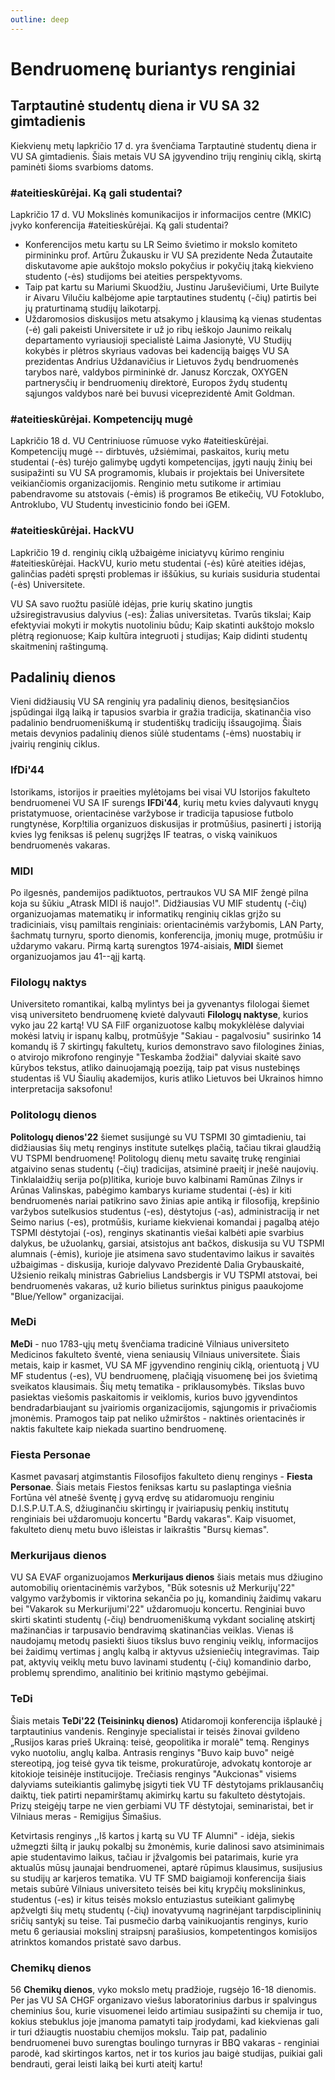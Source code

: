 ```yaml
---
outline: deep
---
```


# Bendruomenę buriantys renginiai

## Tarptautinė studentų diena ir VU SA 32 gimtadienis

Kiekvienų metų lapkričio 17 d. yra švenčiama Tarptautinė studentų diena
ir VU SA gimtadienis. Šiais metais VU SA įgyvendino trijų renginių
ciklą, skirtą paminėti šioms svarbioms datoms.

### #ateitieskūrėjai. Ką gali studentai?

Lapkričio 17 d. VU Mokslinės komunikacijos ir informacijos centre (MKIC)
įvyko konferencija #ateitieskūrėjai. Ką gali studentai?

- Konferencijos metu kartu su LR Seimo švietimo ir mokslo komiteto
  pirmininku prof. Artūru Žukausku ir VU SA prezidente Neda Žutautaite
  diskutavome apie aukštojo mokslo pokyčius ir pokyčių įtaką kiekvieno
  studento (-ės) studijoms bei ateities perspektyvoms.
- Taip pat kartu su Mariumi Skuodžiu, Justinu Jaruševičiumi, Urte
  Builyte ir Aivaru Vilučiu kalbėjome apie tarptautines studentų
  (-čių) patirtis bei jų praturtinamą studijų laikotarpį.
- Uždaromosios diskusijos metu atsakymo į klausimą ką vienas studentas
  (-ė) gali pakeisti Universitete ir už jo ribų ieškojo Jaunimo
  reikalų departamento vyriausioji specialistė Laima Jasionytė, VU
  Studijų kokybės ir plėtros skyriaus vadovas bei kadenciją baigęs VU
  SA prezidentas Andrius Uždanavičius ir Lietuvos žydų bendruomenės
  tarybos narė, valdybos pirmininkė dr. Janusz Korczak, OXYGEN
  partnerysčių ir bendruomenių direktorė, Europos žydų studentų
  sąjungos valdybos narė bei buvusi viceprezidentė Amit Goldman.

### #ateitieskūrėjai. Kompetencijų mugė

Lapkričio 18 d. VU Centriniuose rūmuose vyko #ateitieskūrėjai.
Kompetencijų mugė -- dirbtuvės, užsiėmimai, paskaitos, kurių metu
studentai (-ės) turėjo galimybę ugdyti kompetencijas, įgyti naujų žinių
bei susipažinti su VU SA programomis, klubais ir projektais bei
Universitete veikiančiomis organizacijomis. Renginio metu sutikome ir
artimiau pabendravome su atstovais (-ėmis) iš programos Be etikečių, VU
Fotoklubo, Antroklubo, VU Studentų investicinio fondo bei iGEM.

### #ateitieskūrėjai. HackVU

Lapkričio 19 d. renginių ciklą užbaigėme iniciatyvų kūrimo renginiu
#ateitieskūrėjai. HackVU, kurio metu studentai (-ės) kūrė ateities
idėjas, galinčias padėti spręsti problemas ir iššūkius, su kuriais
susiduria studentai (-ės) Universitete.

VU SA savo ruožtu pasiūlė idėjas, prie kurių skatino jungtis
užsiregistravusius dalyvius (-es): Žalias universitetas. Tvarūs tikslai;
Kaip efektyviai mokyti ir mokytis nuotoliniu būdu; Kaip skatinti
aukštojo mokslo plėtrą regionuose; Kaip kultūra integruoti į studijas;
Kaip didinti studentų skaitmeninį raštingumą.

## Padalinių dienos

Vieni didžiausių VU SA renginių yra padalinių dienos, besitęsiančios
įspūdingai ilgą laiką ir tapusios svarbia ir gražia tradicija,
skatinančia viso padalinio bendruomeniškumą ir studentiškų tradicijų
išsaugojimą. Šiais metais devynios padalinių dienos siūlė studentams
(-ėms) nuostabių ir įvairių renginių ciklus.

### IfDi'44

Istorikams, istorijos ir praeities mylėtojams bei visai VU Istorijos
fakulteto bendruomenei VU SA IF surengs **IFDi'44**, kurių metu kvies
dalyvauti knygų pristatymuose, orientacinėse varžybose ir tradicija
tapusiose futbolo rungtynėse, Korp!tilia organizuos diskusijas ir
protmūšius, pasinerti į istoriją kvies lyg feniksas iš pelenų sugrįžęs
IF teatras, o viską vainikuos bendruomenės vakaras.

### MIDI

Po ilgesnės, pandemijos padiktuotos, pertraukos VU SA MIF žengė pilna
koja su šūkiu „Atrask MIDI iš naujo!". Didžiausias VU MIF studentų
(-čių) organizuojamas matematikų ir informatikų renginių ciklas grįžo su
tradiciniais, visų pamiltais renginiais: orientacinėmis varžybomis, LAN
Party, šachmatų turnyru, sporto dienomis, konferencija, įmonių muge,
protmūšiu ir uždarymo vakaru. Pirmą kartą surengtos 1974-aisiais,
**MIDI** šiemet organizuojamos jau 41--ąjį kartą.

### Filologų naktys

Universiteto romantikai, kalbą mylintys bei ja gyvenantys filologai
šiemet visą universiteto bendruomenę kvietė dalyvauti **Filologų naktyse**,
kurios vyko jau 22 kartą! VU SA FilF organizuotose kalbų
mokyklėlėse dalyviai mokėsi latvių ir ispanų kalbų, protmūšyje "Sakiau -
pagalvosiu" susirinko 14 komandų iš 7 skirtingų fakultetų, kurios
demonstravo savo filologines žinias, o atvirojo mikrofono renginyje
"Teskamba žodžiai" dalyviai skaitė savo kūrybos tekstus, atliko
dainuojamąją poeziją, taip pat visus nustebinęs studentas iš VU Šiaulių
akademijos, kuris atliko Lietuvos bei Ukrainos himno interpretacija
saksofonu!

### Politologų dienos

**Politologų dienos\'22** šiemet susijungė su VU TSPMI 30 gimtadieniu,
tai didžiausias šių metų renginys institute sutelkęs plačią, tačiau
tikrai glaudžią VU TSPMI bendruomenę! Politologų dienų metu savaitę
trukę renginiai atgaivino senas studentų (-čių) tradicijas, atsiminė
praeitį ir įnešė naujovių. Tinklalaidžių serija po(p)litika, kurioje
buvo kalbinami Ramūnas Zilnys ir Arūnas Valinskas, pabėgimo kambarys
kuriame studentai (-ės) ir kiti bendruomenės nariai patikrino savo
žinias apie antiką ir filosofiją, krepšinio varžybos sutelkusios
studentus (-es), dėstytojus (-as), administraciją ir net Seimo narius
(-es), protmūšis, kuriame kiekvienai komandai į pagalbą atėjo TSPMI
dėstytojai (-os), renginys skatinantis viešai kalbėti apie svarbius
dalykus, be užuolankų, garsiai, atsistojus ant bačkos, diskusija su VU
TSPMI alumnais (-ėmis), kurioje jie atsimena savo studentavimo laikus ir
savaitės užbaigimas - diskusija, kurioje dalyvavo Prezidentė Dalia
Grybauskaitė, Užsienio reikalų ministras Gabrielius Landsbergis ir VU
TSPMI atstovai, bei bendruomenės vakaras, už kurio bilietus surinktus
pinigus paaukojome \"Blue/Yellow\" organizacijai.

### MeDi

**MeDi** - nuo 1783-ųjų metų švenčiama tradicinė Vilniaus universiteto
Medicinos fakulteto šventė, viena seniausių Vilniaus universitete. Šiais
metais, kaip ir kasmet, VU SA MF įgyvendino renginių ciklą, orientuotą į
VU MF studentus (-es), VU bendruomenę, plačiąją visuomenę bei jos
švietimą sveikatos klausimais. Šių metų tematika - priklausomybės.
Tikslas buvo pasiektas viešomis paskaitomis ir veiklomis, kurios buvo
įgyvendintos bendradarbiaujant su įvairiomis organizacijomis, sąjungomis
ir privačiomis įmonėmis. Pramogos taip pat neliko užmirštos - naktinės
orientacinės ir naktis fakultete kaip niekada suartino bendruomenę.

### Fiesta Personae

Kasmet pavasarį atgimstantis Filosofijos fakulteto dienų renginys -
**Fiesta Personae**. Šiais metais Fiestos feniksas kartu su paslaptinga
viešnia Fortūna vėl atnešė šventę į gyvą erdvę su atidaromuoju renginiu
D.I.S.P.U.T.A.S, džiuginančiu skirtingų ir įvairiapusių penkių institutų
renginiais bei uždaromuoju koncertu \"Bardų vakaras\". Kaip visuomet,
fakulteto dienų metu buvo išleistas ir laikraštis \"Bursų kiemas\".

### Merkurijaus dienos

VU SA EVAF organizuojamos **Merkurijaus dienos** šiais metais mus
džiugino automobilių orientacinėmis varžybos, "Būk sotesnis už
Merkurijų\'22" valgymo varžybomis ir viktorina sekančia po jų,
komandinių žaidimų vakaru bei "Vakarok su Merkurijumi\'22" uždaromuoju
koncertu. Renginiai buvo skirti skatinti studentų (-čių)
bendruomeniškumą vykdant socialinę atskirtį mažinančias ir tarpusavio
bendravimą skatinančias veiklas. Vienas iš naudojamų metodų pasiekti
šiuos tikslus buvo renginių veiklų, informacijos bei žaidimų vertimas į
anglų kalbą ir aktyvus užsieniečių integravimas. Taip pat, aktyvių
veiklų metu buvo lavinami studentų (-čių) komandinio darbo, problemų
sprendimo, analitinio bei kritinio mąstymo gebėjimai.

### TeDi

Šiais metais **TeDi'22 (Teisininkų dienos)** Atidaromoji konferencija
išplaukė į tarptautinius vandenis. Renginyje specialistai ir teisės
žinovai gvildeno „Rusijos karas prieš Ukrainą: teisė, geopolitika ir
moralė" temą. Renginys vyko nuotoliu, anglų kalba. Antrasis renginys
"Buvo kaip buvo" neigė stereotipą, jog teisė gyva tik teisme,
prokuratūroje, advokatų kontoroje ar kitokioje teisinėje institucijoje.
Trečiasis renginys "Aukcionas" visiems dalyviams suteikiantis galimybę
įsigyti tiek VU TF dėstytojams priklausančių daiktų, tiek patirti
nepamirštamų akimirkų kartu su fakulteto dėstytojais. Prizų steigėjų
tarpe ne vien gerbiami VU TF dėstytojai, seminaristai, bet ir Vilniaus
meras - Remigijus Šimašius.

Ketvirtasis renginys ,,Iš kartos į kartą su
VU TF Alumni" - idėja, siekis užmegzti šiltą ir jaukų pokalbį su
žmonėmis, kurie dalinosi savo atsiminimais apie studentavimo laikus,
tačiau ir įžvalgomis bei patarimais, kurie yra aktualūs mūsų jaunajai
bendruomenei, aptarė rūpimus klausimus, susijusius su studijų ar
karjeros tematika. VU TF SMD baigiamoji konferencija šiais metais subūrė
Vilniaus universiteto teisės bei kitų krypčių mokslininkus, studentus
(-es) ir kitus teisės mokslo entuziastus suteikiant galimybę apžvelgti
šių metų studentų (-čių) inovatyvumą nagrinėjant tarpdisciplininių
sričių santykį su teise. Tai pusmečio darbą vainikuojantis renginys,
kurio metu 6 geriausiai mokslinį straipsnį parašiusios, kompetentingos
komisijos atrinktos komandos pristatė savo darbus.

### Chemikų dienos

56 **Chemikų dienos**, vyko mokslo metų pradžioje, rugsėjo 16-18
dienomis. Per jas VU SA CHGF organizavo viešus laboratorinius darbus ir
spalvingus cheminius šou, kurie visuomenei leido artimiau susipažinti su
chemija ir tuo, kokius stebuklus joje įmanoma pamatyti taip įrodydami,
kad kiekvienas gali ir turi džiaugtis nuostabiu chemijos mokslu. Taip
pat, padalinio bendruomenei buvo surengtas boulingo turnyras ir BBQ
vakaras - renginiai parodė, kad skirtingos kartos, net ir tos kurios jau
baigė studijas, puikiai gali bendrauti, gerai leisti laiką bei kurti
ateitį kartu!
